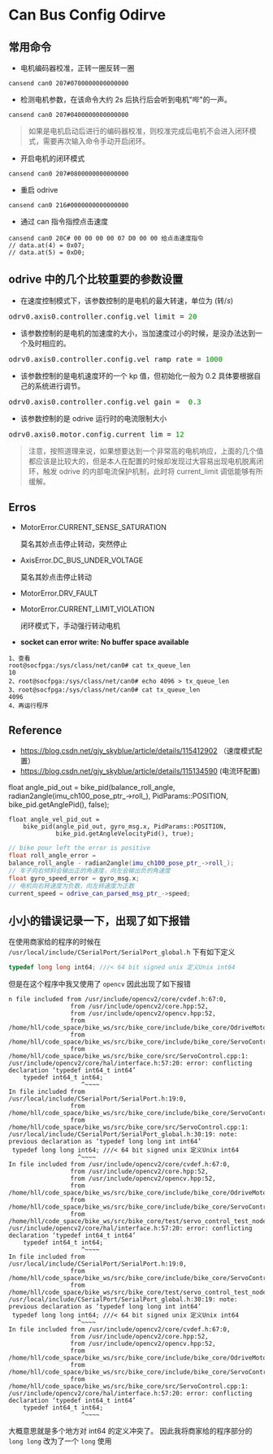 # Can  Bus Config Odirve

## 常用命令

- 电机编码器校准，正转一圈反转一圈

```shell
cansend can0 207#0700000000000000
```

- 检测电机参数，在该命令大约 2s 后执行后会听到电机"哔"的一声。

```shell
cansend can0 207#0400000000000000
```

> 如果是电机启动后进行的编码器校准，则校准完成后电机不会进入闭环模式，需要再次输入命令手动开启闭环。

- 开启电机的闭环模式

```shell
cansend can0 207#0800000000000000
```

- 重启 odrive

```shell
cansend can0 216#0000000000000000
```

- 通过 can 指令指控点击速度
```shell
cansend can0 20C# 00 00 00 00 07 D0 00 00 给点击速度指令
// data.at(4) = 0x07;
// data.at(5) = 0xD0;
```

## odrive 中的几个比较重要的参数设置

- 在速度控制模式下，该参数控制的是电机的最大转速，单位为 (转$/s$)
<pre>odrv0.axis0.controller.config.vel_limit = <font color="#008700">20</font></pre>
- 该参数控制的是电机的加速度的大小，当加速度过小的时候，是没办法达到一个及时相应的。
<pre>odrv0.axis0.controller.config.vel_ramp_rate = <font color="#008700">1000</font></pre>
- 该参数控制的是电机速度环的一个 kp 值，但初始化一般为 0.2 具体要根据自己的系统进行调节。
<pre>odrv0.axis0.controller.config.vel_gain = <font color="#008700"> 0.3</font></pre>
- 该参数控制的是 odrive 运行时的电流限制大小
<pre>odrv0.axis0.motor.config.current_lim = <font color="#008700">12</font></pre>
> 注意，按照道理来说，如果想要达到一个非常高的电机响应，上面的几个值都应该是比较大的，但是本人在配置的时候却发现过大容易出现电机脱离闭环，触发 odrive 的内部电流保护机制，此时将 current_limit 调低能够有所缓解。

## Erros

- MotorError.CURRENT_SENSE_SATURATION

  莫名其妙点击停止转动，突然停止

- AxisError.DC_BUS_UNDER_VOLTAGE

  莫名其妙点击停止转动

- MotorError.DRV_FAULT

- MotorError.CURRENT_LIMIT_VIOLATION

  闭环模式下，手动强行转动电机

- **socket can error write: No buffer space available**

```shell
1、查看
root@socfpga:/sys/class/net/can0# cat tx_queue_len
10
2、root@socfpga:/sys/class/net/can0# echo 4096 > tx_queue_len
3、root@socfpga:/sys/class/net/can0# cat tx_queue_len
4096
4、再运行程序
```
## Reference

- https://blog.csdn.net/gjy_skyblue/article/details/115412902 （速度模式配置）
- https://blog.csdn.net/gjy_skyblue/article/details/115134590  (电流环配置)

float angle_pid_out =
        bike_pid(balance_roll_angle, radian2angle(imu_ch100_pose_ptr_->roll_),
                 PidParams::POSITION, bike_pid.getAnglePid(), false);

    float angle_vel_pid_out =
        bike_pid(angle_pid_out, gyro_msg.x, PidParams::POSITION,
                 bike_pid.getAngleVelocityPid(), true);



```c++
// bike pour left the error is positive
float roll_angle_error =
balance_roll_angle - radian2angle(imu_ch100_pose_ptr_->roll_);
// 车子向右倾斜会输出正的角速度，向左会输出负的角速度
float gyro_speed_error = gyro_msg.x;
// 电机向右转速度为负数，向左转速度为正数
current_speed = odrive_can_parsed_msg_ptr_->speed;
```

## 小小的错误记录一下，出现了如下报错
在使用商家给的程序的时候在 `/usr/local/include/CSerialPort/SerialPort_global.h` 下有如下定义
```c++
typedef long long int64; ///< 64 bit signed unix 定义Unix int64
```
但是在这个程序中我又使用了 `opencv` 
因此出现了如下报错
```shell
n file included from /usr/include/opencv2/core/cvdef.h:67:0,
                 from /usr/include/opencv2/core.hpp:52,
                 from /usr/include/opencv2/opencv.hpp:52,
                 from /home/hll/code_space/bike_ws/src/bike_core/include/bike_core/OdriveMotorConfig.hpp:9,
                 from /home/hll/code_space/bike_ws/src/bike_core/include/bike_core/ServoControl.hpp:12,
                 from /home/hll/code_space/bike_ws/src/bike_core/src/ServoControl.cpp:1:
/usr/include/opencv2/core/hal/interface.h:57:20: error: conflicting declaration ‘typedef int64_t int64’
    typedef int64_t int64;
                    ^~~~~
In file included from /usr/local/include/CSerialPort/SerialPort.h:19:0,
                 from /home/hll/code_space/bike_ws/src/bike_core/include/bike_core/ServoControl.hpp:9,
                 from /home/hll/code_space/bike_ws/src/bike_core/src/ServoControl.cpp:1:
/usr/local/include/CSerialPort/SerialPort_global.h:30:19: note: previous declaration as ‘typedef long long int int64’
 typedef long long int64; ///< 64 bit signed unix 定义Unix int64
                   ^~~~~
In file included from /usr/include/opencv2/core/cvdef.h:67:0,
                 from /usr/include/opencv2/core.hpp:52,
                 from /usr/include/opencv2/opencv.hpp:52,
                 from /home/hll/code_space/bike_ws/src/bike_core/include/bike_core/OdriveMotorConfig.hpp:9,
                 from /home/hll/code_space/bike_ws/src/bike_core/include/bike_core/ServoControl.hpp:12,
                 from /home/hll/code_space/bike_ws/src/bike_core/test/servo_control_test_node.cpp:1:
/usr/include/opencv2/core/hal/interface.h:57:20: error: conflicting declaration ‘typedef int64_t int64’
    typedef int64_t int64;
                    ^~~~~
In file included from /usr/local/include/CSerialPort/SerialPort.h:19:0,
                 from /home/hll/code_space/bike_ws/src/bike_core/include/bike_core/ServoControl.hpp:9,
                 from /home/hll/code_space/bike_ws/src/bike_core/test/servo_control_test_node.cpp:1:
/usr/local/include/CSerialPort/SerialPort_global.h:30:19: note: previous declaration as ‘typedef long long int int64’
 typedef long long int64; ///< 64 bit signed unix 定义Unix int64
                   ^~~~~
In file included from /usr/include/opencv2/core/cvdef.h:67:0,
                 from /usr/include/opencv2/core.hpp:52,
                 from /usr/include/opencv2/opencv.hpp:52,
                 from /home/hll/code_space/bike_ws/src/bike_core/include/bike_core/OdriveMotorConfig.hpp:9,
                 from /home/hll/code_space/bike_ws/src/bike_core/include/bike_core/ServoControl.hpp:12,
                 from /home/hll/code_space/bike_ws/src/bike_core/src/ServoControl.cpp:1:
/usr/include/opencv2/core/hal/interface.h:57:20: error: conflicting declaration ‘typedef int64_t int64’
    typedef int64_t int64;
                    ^~~~~
```
大概意思就是多个地方对 int64 的定义冲突了。
因此我将商家给的程序部分的 `long long` 改为了一个 `long` 使用